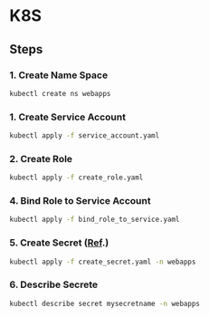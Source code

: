 # K8S

## Steps

### 1. Create Name Space
```bash
kubectl create ns webapps
```

### 1. Create Service Account
```bash
kubectl apply -f service_account.yaml
```

### 2. Create Role
```bash
kubectl apply -f create_role.yaml
```

### 4. Bind Role to Service Account
```bash
kubectl apply -f bind_role_to_service.yaml
```

### 5. Create Secret ([Ref](https://kubernetes.io/docs/reference/access-authn-authz/service-accounts-admin/#create-token).)
```bash
kubectl apply -f create_secret.yaml -n webapps
```

### 6. Describe Secrete
```bash
kubectl describe secret mysecretname -n webapps
```
